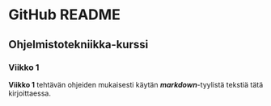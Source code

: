 # GitHub README

## Ohjelmistotekniikka-kurssi

### Viikko 1

**Viikko 1** tehtävän ohjeiden mukaisesti käytän **_markdown_**-tyylistä tekstiä tätä kirjoittaessa.